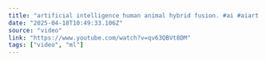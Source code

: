 ```yaml
---
title: "artificial intelligence human animal hybrid fusion. #ai #aiart #animalfusion #hybrids #hibrido"
date: "2025-04-18T10:49:33.106Z"
source: "video"
link: "https://www.youtube.com/watch?v=qv63QBVt8DM"
tags: ["video", "ml"]
---
```



